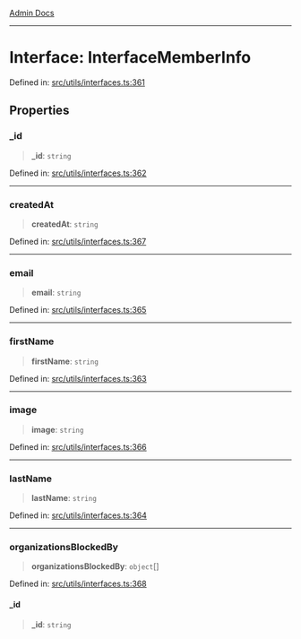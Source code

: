 [Admin Docs](/)

***

# Interface: InterfaceMemberInfo

Defined in: [src/utils/interfaces.ts:361](https://github.com/PalisadoesFoundation/talawa-admin/blob/main/src/utils/interfaces.ts#L361)

## Properties

### \_id

> **\_id**: `string`

Defined in: [src/utils/interfaces.ts:362](https://github.com/PalisadoesFoundation/talawa-admin/blob/main/src/utils/interfaces.ts#L362)

***

### createdAt

> **createdAt**: `string`

Defined in: [src/utils/interfaces.ts:367](https://github.com/PalisadoesFoundation/talawa-admin/blob/main/src/utils/interfaces.ts#L367)

***

### email

> **email**: `string`

Defined in: [src/utils/interfaces.ts:365](https://github.com/PalisadoesFoundation/talawa-admin/blob/main/src/utils/interfaces.ts#L365)

***

### firstName

> **firstName**: `string`

Defined in: [src/utils/interfaces.ts:363](https://github.com/PalisadoesFoundation/talawa-admin/blob/main/src/utils/interfaces.ts#L363)

***

### image

> **image**: `string`

Defined in: [src/utils/interfaces.ts:366](https://github.com/PalisadoesFoundation/talawa-admin/blob/main/src/utils/interfaces.ts#L366)

***

### lastName

> **lastName**: `string`

Defined in: [src/utils/interfaces.ts:364](https://github.com/PalisadoesFoundation/talawa-admin/blob/main/src/utils/interfaces.ts#L364)

***

### organizationsBlockedBy

> **organizationsBlockedBy**: `object`[]

Defined in: [src/utils/interfaces.ts:368](https://github.com/PalisadoesFoundation/talawa-admin/blob/main/src/utils/interfaces.ts#L368)

#### \_id

> **\_id**: `string`
